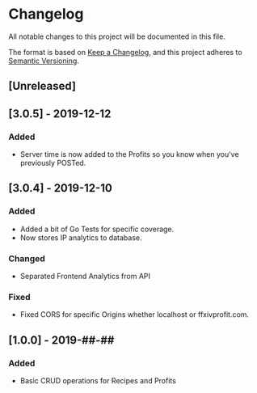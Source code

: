 # Changelog
All notable changes to this project will be documented in this file.

The format is based on [Keep a Changelog](https://keepachangelog.com/en/1.0.0/),
and this project adheres to [Semantic Versioning](https://semver.org/spec/v2.0.0.html).


## [Unreleased]

## [3.0.5] - 2019-12-12
### Added
- Server time is now added to the Profits so you know when you've previously POSTed.

## [3.0.4] - 2019-12-10
### Added
- Added a bit of Go Tests for specific coverage.
- Now stores IP analytics to database.

### Changed
- Separated Frontend Analytics from API
  
### Fixed
- Fixed CORS for specific Origins whether localhost or ffxivprofit.com.

  

## [1.0.0] - 2019-##-##
### Added
- Basic CRUD operations for Recipes and Profits
